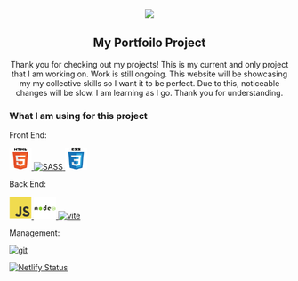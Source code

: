 <div align = "center">
<img src="https://lh3.googleusercontent.com/Z-TRINFvo3cFksPw-euQXbq7UKjWVItx9J4ZL7f6-7Ior5Qm9Yz1SHnpPIAjRm-TBD3xiKd0fZ1vBKvWAlX9RaKHmY7IKXadvavERQSmOrEuiBtcX_TuyHTTHxH9mXLgHODo82i3HttU2Omd6HiWNWZepmYvtf2_9JfiW5BYcy_yf0Qp3OoKIzFvznMZOs8ib4drla139rNwBBtM43mLR842mbzeKxeAsXC2LtZA07XZx80fGNXytunVu5C-6myJ9cPiGGNYzDVvFFfvYtolOx_4xtGQx0pzmAcAIcM1yVPOzb5qW0MveWTPtrMrRzD771RJFH7KrB38NcpXmuVwojHRLkmvKkZyeaUsIrseEjFbkC-9AKMpErNDjWSCviZiF2DuX2Fw4Ce3m7uUmNl_a5kay7IW4JMUvxyvWVkrhpYq0nC8lfA-lfugnc3qkhatXkZXScN7AkGkdNkzWkdQ5QnifQbNPI_qEXC1WXSDsE031PTOlZE76arzZNj5rBkxiCYhscPJbmFIAOOPdWZABVrMp6_XzH13yPAnb9M-AOfF7c5u-NTz5khvEboPsS1Vjg1zXzJwyiSVM0RI0nfy1B_zbnBgxnfgWimHS8YbZYBLbaPWtd4D-E568m0MbHR8a2R15Ls9P4ZhZWuYXOBMo40fUe5wBFVpe_J7X5junur36yY6yFsBdf9ZQkmED-FQIXNcwoVRO-I64vrkkCH-UGlq=w945-h214-no?authuser=0">
<h2> My Portfoilo Project</h2>
<p> Thank you for checking out my projects! This is my current and only project that I am working on. Work is still ongoing. This website will be showcasing my my collective skills so I want it to be perfect. Due to this, noticeable changes will be slow. I am learning as I go. Thank you for understanding. </p>
</div>
<h3> What I am using for this project</h3>
<div align="left"> 
<p>Front End:</p>
<a href="https://www.w3schools.com/html/html_intro.asp" target="_blank"> <img src="https://raw.githubusercontent.com/devicons/devicon/master/icons/html5/html5-original-wordmark.svg" alt="Html5" width="40" height="40"/> </a> 
<a href="https://sass-lang.com" target="_blank"> <img src="https://sass-lang.com/assets/img/logos/logo-b6e1ef6e.svg" alt="SASS" width="40" height="40"/> </a> 
<a href="https://www.w3schools.com/css/" target="_blank"> <img src="https://raw.githubusercontent.com/devicons/devicon/master/icons/css3/css3-original-wordmark.svg" alt="css3" width="40" height="40"/> </a> 

<p>Back End:</p>
<!--<a href="https://www.typescriptlang.org/" target="_blank"> <img src="https://raw.githubusercontent.com/devicons/devicon/master/icons/typescript/typescript-original.svg" alt="typescript" width="40" height="40"/> </a>-->
<a href="https://developer.mozilla.org/en-US/docs/Web/JavaScript" target="_blank"> <img src="https://raw.githubusercontent.com/devicons/devicon/master/icons/javascript/javascript-original.svg" alt="javascript" width="40" height="40"/> </a> 
<a href="https://nodejs.org" target="_blank"> <img src="https://raw.githubusercontent.com/devicons/devicon/master/icons/nodejs/nodejs-original-wordmark.svg" alt="nodejs" width="40" height="40"/> </a> 
<a href="https://vitejs.dev/" target="_blank"> <img src="https://vitejs.dev/logo.svg" alt="vite" width="40" height="40"/> </a>

<p>Management:</p>
<a href="https://git-scm.com/" target="_blank"> <img src="https://www.vectorlogo.zone/logos/git-scm/git-scm-icon.svg" alt="git" width="40" height="40"/> </a> 
 </div> 

[![Netlify Status](https://api.netlify.com/api/v1/badges/8736448c-411c-41ef-ada2-1f72aea027d1/deploy-status)](https://app.netlify.com/sites/competent-liskov-0381a2/deploys)